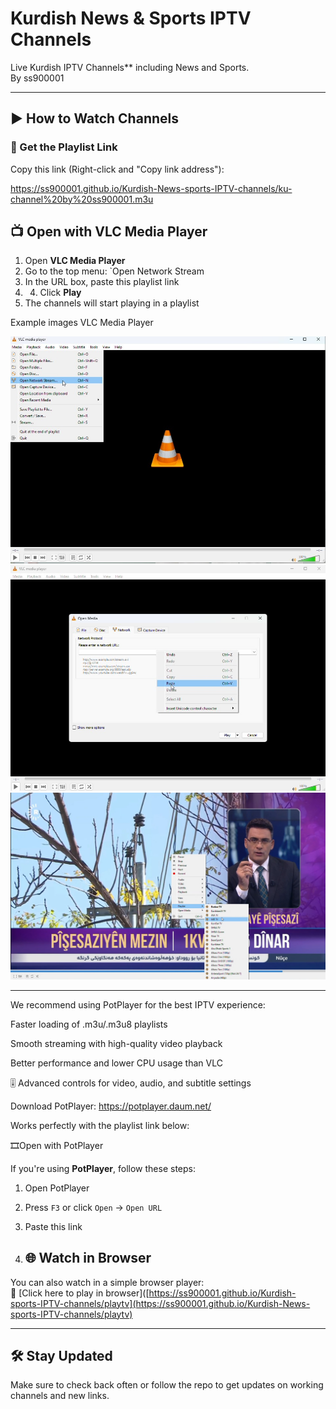 # Kurdish News & Sports IPTV Channels

Live Kurdish IPTV Channels** including News and Sports.  
 By ss900001

---

## ▶️ How to Watch Channels

### 🔗 Get the Playlist Link

Copy this link (Right-click and "Copy link address"):

https://ss900001.github.io/Kurdish-News-sports-IPTV-channels/ku-channel%20by%20ss900001.m3u 

## 📺 Open with VLC Media Player

1. Open **VLC Media Player**
2. Go to the top menu: `Open Network Stream
3. In the URL box, paste this playlist link
4. 4. Click **Play**
5. The channels will start playing in a playlist

Example images VLC Media Player

![Step 1 - VLC](https://github.com/ss900001/Kurdish-News-sports-IPTV-channels/blob/main/1.jpg?raw=true)  
![Step 2 - VLC](https://github.com/ss900001/Kurdish-News-sports-IPTV-channels/blob/main/2.jpg?raw=true)  
![Step 3 - VLC](https://github.com/ss900001/Kurdish-News-sports-IPTV-channels/blob/main/3.jpg?raw=true)

---
We recommend using PotPlayer for the best IPTV experience:

 Faster loading of .m3u/.m3u8 playlists

 Smooth streaming with high-quality video playback

 Better performance and lower CPU usage than VLC

🎚 Advanced controls for video, audio, and subtitle settings

 Download PotPlayer: https://potplayer.daum.net/

Works perfectly with the playlist link below:

🎞Open with PotPlayer

If you're using **PotPlayer**, follow these steps:

1. Open PotPlayer
2. Press `F3` or click `Open` → `Open URL`
3. Paste this link

4. ## 🌐 Watch in Browser

You can also watch in a simple browser player:  
🔗 [Click here to play in browser]([https://ss900001.github.io/Kurdish-sports-IPTV-channels/playtv](https://ss900001.github.io/Kurdish-News-sports-IPTV-channels/playtv)

---

## 🛠 Stay Updated

Make sure to check back often or follow the repo to get updates on working channels and new links.


